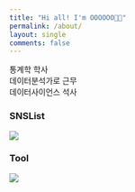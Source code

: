 ```yaml
---
title: "Hi all! I'm OOOOOO👋🏻"
permalink: /about/
layout: single
comments: false
---
```


통계학 학사    
데이터분석가로 근무   
데이터사이언스 석사   

   
### SNSList
 <a href="" target="_blank"><img src="https://img.shields.io/badge/blog-181717?style=flat-square&logo=bluelogoColor=white"/></a>
   
### Tool   
<img src="https://img.shields.io/badge/Github-#181717?style=for-the-badge&logo=GitHub&logoColor=black">


